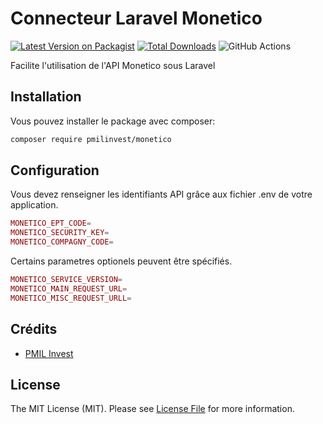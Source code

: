 # Connecteur Laravel Monetico

[![Latest Version on Packagist](https://img.shields.io/packagist/v/pmilinvest/monetico.svg?style=flat-square)](https://packagist.org/packages/pmilinvest/monetico)
[![Total Downloads](https://img.shields.io/packagist/dt/pmilinvest/monetico.svg?style=flat-square)](https://packagist.org/packages/pmilinvest/monetico)
![GitHub Actions](https://github.com/pmilinvest/monetico/actions/workflows/main.yml/badge.svg)

Facilite l'utilisation de l'API Monetico sous Laravel

## Installation

Vous pouvez installer le package avec composer:

```bash
composer require pmilinvest/monetico
```

## Configuration
Vous devez renseigner les identifiants API grâce aux fichier .env de votre application.


```php
MONETICO_EPT_CODE=
MONETICO_SECURITY_KEY=
MONETICO_COMPAGNY_CODE=
```

Certains parametres optionels peuvent être spécifiés.

```php
MONETICO_SERVICE_VERSION=
MONETICO_MAIN_REQUEST_URL=
MONETICO_MISC_REQUEST_URLL=
```

## Crédits

-   [PMIL Invest](https://github.com/pmilinvest)

## License

The MIT License (MIT). Please see [License File](LICENSE.md) for more information.
